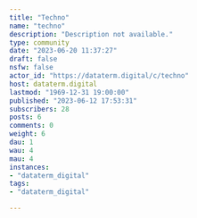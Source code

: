 ```yaml
---
title: "Techno" 
name: "techno"
description: "Description not available."
type: community
date: "2023-06-20 11:37:27"
draft: false
nsfw: false
actor_id: "https://dataterm.digital/c/techno"
host: dataterm.digital
lastmod: "1969-12-31 19:00:00"
published: "2023-06-12 17:53:31"
subscribers: 28
posts: 6
comments: 0
weight: 6
dau: 1
wau: 4
mau: 4
instances:
- "dataterm_digital"
tags: 
- "dataterm_digital"

---
```

